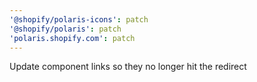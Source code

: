 ```yaml
---
'@shopify/polaris-icons': patch
'@shopify/polaris': patch
'polaris.shopify.com': patch
---
```


Update component links so they no longer hit the redirect
